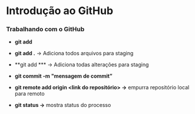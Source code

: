 # Introdução ao GitHub

### Trabalhando com o GitHub

- **git add <nome de um ou mais arquivos ou pastas>**
- **git add .** → Adiciona todos arquivos para staging
- **git add *** → Adiciona todas alterações para staging
- **git commit -m "mensagem de commit”**
- **git remote add origin <link do repositório> →** empurra repositório local para remoto

- **git status →** mostra status do processo